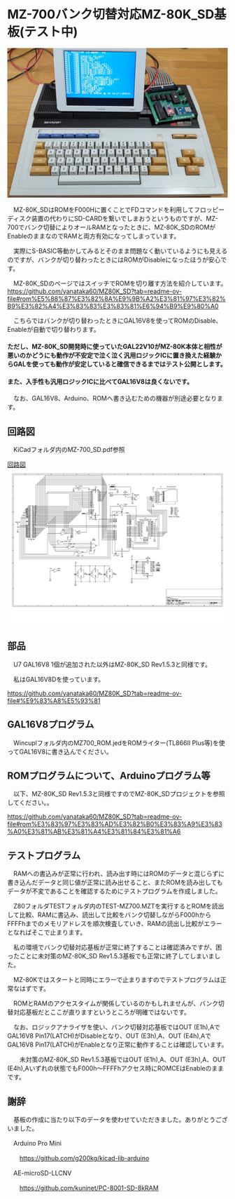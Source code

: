 # MZ-700バンク切替対応MZ-80K_SD基板(テスト中)

![MZ-700_SD](https://github.com/yanataka60/MZ-700_SD/blob/main/JPEG/MZ-700_SD_1.JPG)

　MZ-80K_SDはROMをF000Hに置くことでFDコマンドを利用してフロッピーディスク装置の代わりにSD-CARDを繋いでしまおうというものですが、MZ-700でバンク切替によりオールRAMとなったときに、MZ-80K_SDのROMがEnableのままなのでRAMと両方有効になってしまっています。

　実際にS-BASIC等動かしてみるとそのまま問題なく動いているようにも見えるのですが、バンクが切り替わったときにはROMがDisableになったほうが安心です。

　MZ-80K_SDのページではスイッチでROMを切り離す方法を紹介しています。
https://github.com/yanataka60/MZ80K_SD?tab=readme-ov-file#rom%E5%88%87%E3%82%8A%E9%9B%A2%E3%81%97%E3%82%B9%E3%82%A4%E3%83%83%E3%83%81%E6%94%B9%E9%80%A0

　こちらではバンクが切り替わったときにGAL16V8を使ってROMのDisable、Enableが自動で切り替わります。

####  ただし、MZ-80K_SD開発時に使っていたGAL22V10がMZ-80K本体と相性が悪いのかどうにも動作が不安定で泣く泣く汎用ロジックICに置き換えた経験からGALを使っても動作が安定していると確信できるまではテスト公開とします。

####  また、入手性も汎用ロジックICに比べてGAL16V8は良くないです。

　なお、GAL16V8、Arduino、ROMへ書き込むための機器が別途必要となります。

## 回路図
　KiCadフォルダ内のMZ-700_SD.pdf参照

[回路図](https://github.com/yanataka60/MZ-700_SD/blob/main/KiCad/MZ700_SD.pdf)
![回路図](https://github.com/yanataka60/MZ-700_SD/blob/main/KiCad/MZ700_SD_1.jpg)

## 部品
　U7 GAL16V8 1個が追加された以外はMZ-80K_SD Rev1.5.3と同様です。

　私はGAL16V8Dを使っています。

https://github.com/yanataka60/MZ80K_SD?tab=readme-ov-file#%E9%83%A8%E5%93%81

## GAL16V8プログラム
　Wincuplフォルダ内のMZ700_ROM.jedをROMライター(TL866II Plus等)を使ってGAL16V8に書き込んでください。

## ROMプログラムについて、Arduinoプログラム等
　以下、MZ-80K_SD Rev1.5.3と同様ですのでMZ-80K_SDプロジェクトを参照してください。。

https://github.com/yanataka60/MZ80K_SD?tab=readme-ov-file#rom%E3%83%97%E3%83%AD%E3%82%B0%E3%83%A9%E3%83%A0%E3%81%AB%E3%81%A4%E3%81%84%E3%81%A6

## テストプログラム
　RAMへの書込みが正常に行われ、読み出す時にはROMのデータと混じらずに書き込んだデータと同じ値が正常に読み出せること、またROMを読み出してもデータが不変であることを確認するためにテストプログラムを作成しました。

　Z80フォルダTESTフォルダ内のTEST-MZ700.MZTを実行するとROMを読出して比較、RAMに書込み、読出して比較をバンク切替しながらF000hからFFFFhまでのメモリアドレスを順次検査していき、RAMの読出し比較がエラーとなればそこで止まります。

　私の環境でバンク切替対応基板が正常に終了することは確認済みですが、困ったことに未対策のMZ-80K_SD Rev1.5.3基板でも正常に終了してしまいました。

　MZ-80Kではスタートと同時にエラーで止まりますのでテストプログラムは正常なはずです。

　ROMとRAMのアクセスタイムが関係しているのかもしれませんが、バンク切替対応基板だとここが直りますというところが明確ではないです。

　なお、ロジックアナライザを使い、バンク切替対応基板ではOUT (E1h),AでGAL16V8 Pin17(LATCH)がDisableとなり、OUT (E3h),A、OUT (E4h),AでGAL16V8 Pin17(LATCH)がEnableとなり正常に動作することは確認しています。

　　未対策のMZ-80K_SD Rev1.5.3基板ではOUT (E1h),A、OUT (E3h),A、OUT (E4h),Aいずれの状態でもF000h～FFFFhアクセス時にROMCEはEnableのままです。

## 謝辞
　基板の作成に当たり以下のデータを使わせていただきました。ありがとうございました。

　Arduino Pro Mini

　　https://github.com/g200kg/kicad-lib-arduino

　AE-microSD-LLCNV

　　https://github.com/kuninet/PC-8001-SD-8kRAM

